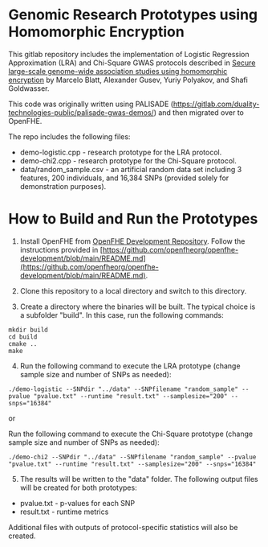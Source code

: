 Genomic Research Prototypes using Homomorphic Encryption
=====================================

This gitlab repository includes the implementation of Logistic Regression Approximation (LRA) and Chi-Square GWAS protocols described in
[Secure large-scale genome-wide association studies using homomorphic encryption](https://www.pnas.org/doi/full/10.1073/pnas.1918257117)
by Marcelo Blatt, Alexander Gusev, Yuriy Polyakov, and Shafi Goldwasser.

This code was originally written using PALISADE (https://gitlab.com/duality-technologies-public/palisade-gwas-demos/) and then migrated over to OpenFHE.

The repo includes the following files:
* demo-logistic.cpp - research prototype for the LRA protocol.
* demo-chi2.cpp - research prototype for the Chi-Square protocol.
* data/random_sample.csv - an artificial random data set including 3 features, 200 individuals, and 16,384 SNPs (provided solely for demonstration purposes). 

How to Build and Run the Prototypes
=====================================

1. Install OpenFHE from [OpenFHE Development Repository](https://github.com/openfheorg/openfhe-development). Follow the instructions provided in [https://github.com/openfheorg/openfhe-development/blob/main/README.md](https://github.com/openfheorg/openfhe-development/blob/main/README.md).

2. Clone this repository to a local directory and switch to this directory. 

3. Create a directory where the binaries will be built. The typical choice is a subfolder "build". In this case, run the following commands:
```
mkdir build
cd build
cmake ..
make
```
4. Run the following command to execute the LRA prototype (change sample size and number of SNPs as needed):
```
./demo-logistic --SNPdir "../data" --SNPfilename "random_sample" --pvalue "pvalue.txt" --runtime "result.txt" --samplesize="200" --snps="16384"
```

or

Run the following command to execute the Chi-Square prototype (change sample size and number of SNPs as needed):
```
./demo-chi2 --SNPdir "../data" --SNPfilename "random_sample" --pvalue "pvalue.txt" --runtime "result.txt" --samplesize="200" --snps="16384"
```

5. The results will be written to the "data" folder. The following output files will be created for both prototypes:

* pvalue.txt - p-values for each SNP
* result.txt - runtime metrics

Additional files with outputs of protocol-specific statistics will also be created.


